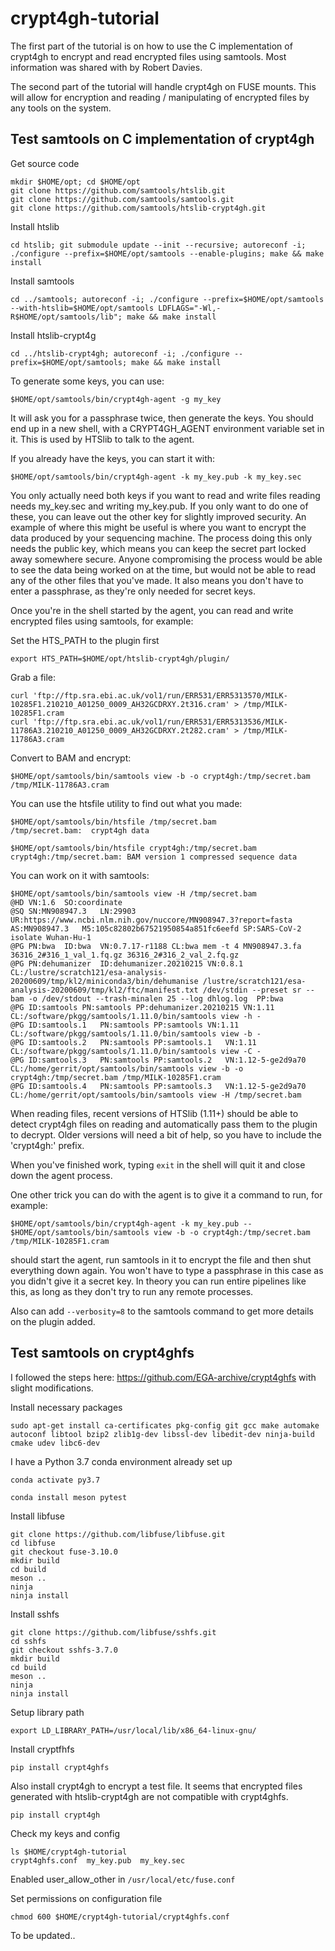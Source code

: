 # crypt4gh-tutorial

The first part of the tutorial is on how to use the C implementation of crypt4gh to encrypt and read encrypted files using samtools. Most information was shared with by Robert Davies.

The second part of the tutorial will handle crypt4gh on FUSE mounts. This will allow for encryption and reading / manipulating of encrypted files by any tools on the system.

## Test samtools on C implementation of crypt4gh

Get source code
```
mkdir $HOME/opt; cd $HOME/opt
git clone https://github.com/samtools/htslib.git
git clone https://github.com/samtools/samtools.git
git clone https://github.com/samtools/htslib-crypt4gh.git
```

Install htslib
```
cd htslib; git submodule update --init --recursive; autoreconf -i; ./configure --prefix=$HOME/opt/samtools --enable-plugins; make && make install
```

Install samtools
```
cd ../samtools; autoreconf -i; ./configure --prefix=$HOME/opt/samtools --with-htslib=$HOME/opt/samtools LDFLAGS="-Wl,-R$HOME/opt/samtools/lib"; make && make install
```

Install htslib-crypt4g
```
cd ../htslib-crypt4gh; autoreconf -i; ./configure --prefix=$HOME/opt/samtools; make && make install
```

To generate some keys, you can use:
```
$HOME/opt/samtools/bin/crypt4gh-agent -g my_key
```
It will ask you for a passphrase twice, then generate the keys. You should end up in a new shell, with a CRYPT4GH_AGENT environment variable set in it. This is used by HTSlib to talk to the agent.

If you already have the keys, you can start it with:
```
$HOME/opt/samtools/bin/crypt4gh-agent -k my_key.pub -k my_key.sec
```

You only actually need both keys if you want to read and write files reading needs my_key.sec and writing my_key.pub. If you only want to do one of these, you can leave out the other key for slightly improved security. An example of where this might be useful is where you want to encrypt the data produced by your sequencing machine. The process doing this only needs the public key, which means you can keep the secret part locked away somewhere secure. Anyone compromising the process would be able to see the data being worked on at the time, but would not be able to read any of the other files that you've made. It also means you don't have to enter a passphrase, as they're only needed for secret keys.

Once you're in the shell started by the agent, you can read and write encrypted files using samtools, for example:

Set the HTS_PATH to the plugin first
```
export HTS_PATH=$HOME/opt/htslib-crypt4gh/plugin/
```

Grab a file:
```
curl 'ftp://ftp.sra.ebi.ac.uk/vol1/run/ERR531/ERR5313570/MILK-10285F1.210210_A01250_0009_AH32GCDRXY.2t316.cram' > /tmp/MILK-10285F1.cram
curl 'ftp://ftp.sra.ebi.ac.uk/vol1/run/ERR531/ERR5313536/MILK-11786A3.210210_A01250_0009_AH32GCDRXY.2t282.cram' > /tmp/MILK-11786A3.cram
```
Convert to BAM and encrypt:
```
$HOME/opt/samtools/bin/samtools view -b -o crypt4gh:/tmp/secret.bam /tmp/MILK-11786A3.cram
```
You can use the htsfile utility to find out what you made:
```
$HOME/opt/samtools/bin/htsfile /tmp/secret.bam
/tmp/secret.bam:  crypt4gh data
```
```
$HOME/opt/samtools/bin/htsfile crypt4gh:/tmp/secret.bam
crypt4gh:/tmp/secret.bam: BAM version 1 compressed sequence data
```
You can work on it with samtools:
```
$HOME/opt/samtools/bin/samtools view -H /tmp/secret.bam
@HD	VN:1.6	SO:coordinate
@SQ	SN:MN908947.3	LN:29903	UR:https://www.ncbi.nlm.nih.gov/nuccore/MN908947.3?report=fasta	AS:MN908947.3	M5:105c82802b67521950854a851fc6eefd	SP:SARS-CoV-2 isolate Wuhan-Hu-1
@PG	PN:bwa	ID:bwa	VN:0.7.17-r1188	CL:bwa mem -t 4 MN908947.3.fa 36316_2#316_1_val_1.fq.gz 36316_2#316_2_val_2.fq.gz
@PG	PN:dehumanizer	ID:dehumanizer.20210215	VN:0.8.1	CL:/lustre/scratch121/esa-analysis-20200609/tmp/kl2/miniconda3/bin/dehumanise /lustre/scratch121/esa-analysis-20200609/tmp/kl2/ftc/manifest.txt /dev/stdin --preset sr --bam -o /dev/stdout --trash-minalen 25 --log dhlog.log	PP:bwa
@PG	ID:samtools	PN:samtools	PP:dehumanizer.20210215	VN:1.11	CL:/software/pkgg/samtools/1.11.0/bin/samtools view -h -
@PG	ID:samtools.1	PN:samtools	PP:samtools	VN:1.11	CL:/software/pkgg/samtools/1.11.0/bin/samtools view -b -
@PG	ID:samtools.2	PN:samtools	PP:samtools.1	VN:1.11	CL:/software/pkgg/samtools/1.11.0/bin/samtools view -C -
@PG	ID:samtools.3	PN:samtools	PP:samtools.2	VN:1.12-5-ge2d9a70	CL:/home/gerrit/opt/samtools/bin/samtools view -b -o crypt4gh:/tmp/secret.bam /tmp/MILK-10285F1.cram
@PG	ID:samtools.4	PN:samtools	PP:samtools.3	VN:1.12-5-ge2d9a70	CL:/home/gerrit/opt/samtools/bin/samtools view -H /tmp/secret.bam
```

When reading files, recent versions of HTSlib (1.11+) should be able to detect crypt4gh files on reading and automatically pass them to the plugin to decrypt. Older versions will need a bit of help, so you have to include the 'crypt4gh:' prefix.

When you've finished work, typing `exit` in the shell will quit it and close down the agent process.

One other trick you can do with the agent is to give it a command to run,
for example:
```
$HOME/opt/samtools/bin/crypt4gh-agent -k my_key.pub -- $HOME/opt/samtools/bin/samtools view -b -o crypt4gh:/tmp/secret.bam /tmp/MILK-10285F1.cram
```
should start the agent, run samtools in it to encrypt the file and then shut everything down again. You won't have to type a passphrase in this case as you didn't give it a secret key. In theory you can run entire pipelines like this, as long as they don't try to run any remote processes.

Also can add `--verbosity=8` to the samtools command to get more details on the plugin added.

## Test samtools on crypt4ghfs

I followed the steps here: https://github.com/EGA-archive/crypt4ghfs with slight modifications.

Install necessary packages
```
sudo apt-get install ca-certificates pkg-config git gcc make automake autoconf libtool bzip2 zlib1g-dev libssl-dev libedit-dev ninja-build cmake udev libc6-dev
```

I have a Python 3.7 conda environment already set up

```
conda activate py3.7
```

```
conda install meson pytest
```

Install libfuse
```
git clone https://github.com/libfuse/libfuse.git
cd libfuse
git checkout fuse-3.10.0
mkdir build
cd build
meson ..
ninja
ninja install
```

Install sshfs
```
git clone https://github.com/libfuse/sshfs.git
cd sshfs
git checkout sshfs-3.7.0
mkdir build
cd build
meson ..
ninja
ninja install
```

Setup library path
```
export LD_LIBRARY_PATH=/usr/local/lib/x86_64-linux-gnu/
```

Install cryptfhfs
```
pip install crypt4ghfs
```

Also install crypt4gh to encrypt a test file. It seems that encrypted files generated with htslib-crypt4gh  are not compatible with crypt4ghfs.
```
pip install crypt4gh
```

Check my keys and config
```
ls $HOME/crypt4gh-tutorial
crypt4ghfs.conf  my_key.pub  my_key.sec
```

Enabled user_allow_other in `/usr/local/etc/fuse.conf`

Set permissions on configuration file
```
chmod 600 $HOME/crypt4gh-tutorial/crypt4ghfs.conf
```

To be updated..
